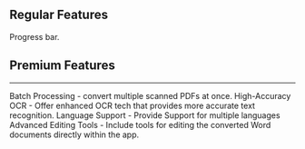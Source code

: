 ## Regular Features
Progress bar.
## Premium Features
---

Batch Processing - convert multiple scanned PDFs at once.
High-Accuracy OCR - Offer enhanced OCR tech that provides more accurate text recognition.
Language Support - Provide Support for multiple languages
Advanced Editing Tools - Include tools for editing the converted Word documents directly within the app.
